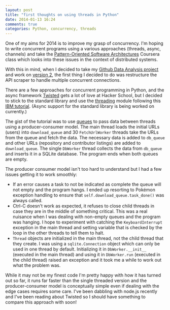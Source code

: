 ```yaml
---
layout: post
title: "first thoughts on using threads in Python"
date: 2014-01-13 16:24
comments: true
categories: Python, concurrency, threads
---
```


One of my aims for 2014 is to improve my grasp of concurrency.
I'm hoping to write concurrent programs using a various approaches
(threads, async, channels) and take the
[Pattern-Oriented Software Architectures](https://www.coursera.org/course/posa)
Coursera class which looks into these issues in the context of
distributed systems.

With this in mind, when I decided to take my
[Github Data Analysis project](https://github.com/ncollins/github_data_analysis)
and work on [version 2](https://github.com/ncollins/github_data_analysis_v2),
the first thing I decided to do was restructure the API scraper
to handle multiple concurrent connections.

There are a few approaches for concurrent programming in Python,
and the async framework [Twisted](https://twistedmatrix.com/trac/) gets a lot
of love at Hacker School, but I decided to stick to the standard library
and use the [threading](http://docs.python.org/2/library/threading.html) module
following this [IBM tutorial](http://www.ibm.com/developerworks/aix/library/au-threadingpython/).
(Async support for the standard library is being worked on currently.)

The gist of the tutorial was to use [queues](http://docs.python.org/2/library/queue.html)
to pass data between threads using a producer-consumer model.
The main thread loads the initial URLs (users) into `download_queue`
and 30 `FetchUrlWorker` threads take the URLs from the queue and fetch the data.
The necessary data is added to `db_queue` and other URLs (repository and
contributor listings) are added to `download_queue`. The single `DbWorker` thread collects
the data from `db_queue` and inserts it in a SQLite
database. The program ends when both queues are empty.

The producer consumer model isn't too hard to understand but I had a few issues getting
it to work smoothly:

- If an error causes a task to not be indicated as complete the queue will not empty and
the program hangs. I ended up resorting to Pokémon exception handling to ensure that
`self.download_queue.task_done()` was always called.
- Ctrl-C doesn't work as expected, it refuses to close child threads in case they are
in the middle of something critical. This was a real nuisance when I was dealing with
non-empty queues and the program was hanging. I hope to experiment with catching
the `KeyboardInterrupt` exception in the main thread and setting variable that is
checked by the loop in the other threads to tell them to halt. 
- `Thread` objects are initialized in the main thread, not the child thread that they create.
I was using a `sqlite.Connection` object which can only be used in one thread by default.
Initializing it in `DbWorker.__init__` (executed in the main thread) and using it
in `DbWorker.run` (executed in the child thread) raised an exception and it took me a
while to work out what the problem was.

While it may not be my finest code I'm pretty happy with how it has turned out so far,
it runs far faster than the single threaded version and the producer-consumer model
is conceptually simple even if dealing with the edge cases requires some care. I've
been dabbling with node.js recently and I've been reading about Twisted so I should have
something to compare this approach with soon!
